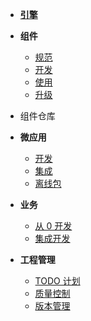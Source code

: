 - [**引擎**](./docs/xengine/arch/xengine-应用架构.md)
- **组件**
  - [规范](./docs/modules/组件-规范.md)
  - [开发](./docs/modules/组件-开发.md)
  - [使用](./docs/modules/组件-使用.md)
  - [升级](./docs/modules/组件-升级.md)
- 组件仓库
- **微应用**
  - [开发](./docs/microApp/微应用-开发规范.md)
  - [集成](./docs/microApp/微应用-集成.md)
  - [离线包](./docs/microApp/微应用-离线服务器.md)
- **业务**
  - [从 0 开发](./docs/business/业务开发.md)
  - [集成开发](./docs/business/集成开发.md)

- **工程管理**
  - [TODO 计划](./docs/versionlize/TODO-计划.md)
  - [质量控制](./docs/versionlize/质量控制.md)
  - [版本管理](./docs/versionlize/引擎与组件版本管理.md)


